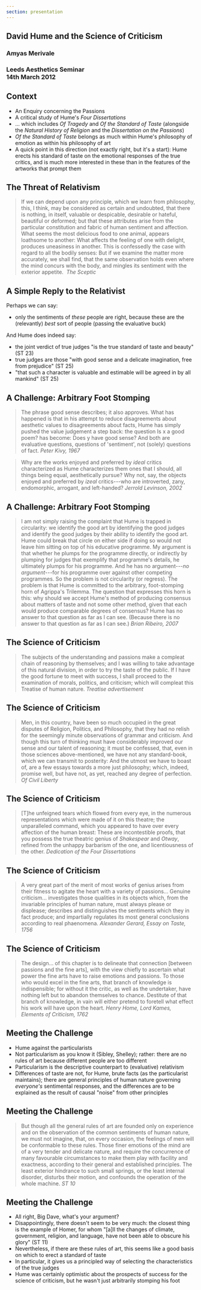 ```yaml
---
section: presentation
---
```

<section class="title">

# David Hume and the Science of Criticism

### Amyas Merivale

### Leeds Aesthetics Seminar<br>14th March 2012

</section><section>

## Context

- An Enquiry concerning the Passions
- A critical study of Hume's *Four Dissertations*
- ... which includes *Of Tragedy* and *Of the Standard of Taste* (alongside the *Natural History of Religion* and the *Dissertation on the Passions*)
- *Of the Standard of Taste* belongs as much within Hume's philosophy of emotion as within his philosophy of art
- A quick point in this direction (not exactly right, but it's a start): Hume erects his standard of taste on the emotional responses of the true critics, and is much more interested in these than in the features of the artworks that prompt them

</section><section>

## The Threat of Relativism

> If we can depend upon any principle, which we learn from philosophy, this, I think, may be considered as certain and undoubted, that there is nothing, in itself, valuable or despicable, desirable or hateful, beautiful or deformed; but that these attributes arise from the particular constitution and fabric of human sentiment and affection. What seems the most delicious food to one animal, appears loathsome to another: What affects the feeling of one with delight, produces uneasiness in another. This is confessedly the case with regard to all the bodily senses: But if we examine the matter more accurately, we shall find, that the same observation holds even where the mind concurs with the body, and mingles its sentiment with the exterior appetite.  <cite>*The Sceptic*</cite>

</section><section>

## A Simple Reply to the Relativist

Perhaps we can say:

- only the sentiments of *these* people are right, because these are the (relevantly) *best* sort of people (passing the evaluative buck)

And Hume does indeed say:

- the joint verdict of true judges "is the true standard of taste and beauty" (ST 23)
- true judges are those "with good sense and a delicate imagination, free from prejudice" (ST 25)
- "that such a character is valuable and estimable will be agreed in by all mankind" (ST 25)

</section><section>

## A Challenge: Arbitrary Foot Stomping

> The phrase good sense describes; it also approves. What has happened is that in his attempt to reduce disagreements about aesthetic values to disagreements about facts, Hume has simply pushed the value judgement a step back: the question Is x a good poem? has become: Does y have good sense? And both are evaluative questions, questions of 'sentiment', not (solely) questions of fact. <cite>Peter Kivy, 1967</cite>

> Why are the works enjoyed and preferred by *ideal* critics characterized as Hume characterizes them ones that I should, all things being equal, aesthetically pursue? Why not, say, the objects enjoyed and preferred by *izeal* critics---who are introverted, zany, endomorphic, arrogant, and left-handed? <cite>Jerrold Levinson, 2002</cite>

</section><section>

## A Challenge: Arbitrary Foot Stomping

> I am not simply raising the complaint that Hume is trapped in circularity: we identify the good art by identifying the good judges and identify the good judges by their ability to identify the good art. Hume could break that circle on either side if doing so would not leave him sitting on top of his educative programme. My argument is that whether he plumps for the programme directly, or indirectly by plumping for judges that exemplify that programme's details, he ultimately plumps for his programme. And he has no argument---*no argument*---for his programme over against other competing programmes. So the problem is not circularity (or regress). The problem is that Hume is committed to the arbitrary, foot-stomping horn of Agrippa's Trilemma. The question that expresses this horn is this: why should we accept Hume's method of producing consensus about matters of taste and not some other method, given that each would produce comparable degrees of consensus? Hume has no answer to that question as far as I can see. (Because there is no answer to that question as far as I can see.) <cite>Brian Ribeiro, 2007</cite>

</section><section>

## The Science of Criticism

> The subjects of the understanding and passions make a compleat chain of reasoning by themselves; and I was willing to take advantage of this natural division, in order to try the taste of the public. If I have the good fortune to meet with success, I shall proceed to the examination of morals, politics, and criticism; which will compleat this Treatise of human nature. <cite>*Treatise* advertisement</cite>

</section><section>

## The Science of Criticism

> Men, in this country, have been so much occupied in the great disputes of Religion, Politics, and Philosophy, that they had no relish for the seemingly minute observations of grammar and criticism. And though this turn of thinking must have considerably improved our sense and our talent of reasoning; it must be confessed, that, even in those sciences above-mentioned, we have not any standard-book, which we can transmit to posterity: And the utmost we have to boast of, are a few essays towards a more just philosophy; which, indeed, promise well, but have not, as yet, reached any degree of perfection. <cite>*Of Civil Liberty*</cite>

</section><section>

## The Science of Criticism

> [T]he unfeigned tears which flowed from every eye, in the numerous representations which were made of it on this theatre; the unparalleled command, which you appeared to have over every affection of the human breast: These are incontestible proofs, that you possess the true theatric genius of *Shakespear* and *Otway*, refined from the unhappy barbarism of the one, and licentiousness of the other. <cite>Dedication of the *Four Dissertations*</cite>

</section><section>

## The Science of Criticism

> A very great part of the merit of most works of genius arises from their fitness to agitate the heart with a variety of passions... Genuine criticism... investigates those qualities in its objects which, from the invariable principles of human nature, must always please or displease; describes and distinguishes the sentiments which they in fact produce; and impartially regulates its most general conclusions according to real phaenomena. <cite>Alexander Gerard, *Essay on Taste*, 1756</cite>

</section><section>

## The Science of Criticism

> The design... of this chapter is to delineate that connection [between passions and the fine arts], with the view chiefly to ascertain what power the fine arts have to raise emotions and passions. To those who would excel in the fine arts, that branch of knowledge is indispensible; for without it the critic, as well as the undertaker, have nothing left but to abandon themselves to chance. Destitute of that branch of knowledge, in vain will either pretend to foretell what effect his work will have upon the heart. <cite>Henry Home, Lord Kames, *Elements of Criticism*, 1762</cite>

</section><section>

## Meeting the Challenge

- Hume against the particularists
- Not particularism as you know it (Sibley, Shelley); rather: there are no rules of art because different people are too different
- Particularism is the descriptive counterpart to (evaluative) relativism
- Differences of taste are not, for Hume, brute facts (as the particularist maintains); there are general principles of human nature governing *everyone's* sentimental responses, and the differences are to be explained as the result of causal "noise" from other principles

</section><section>

## Meeting the Challenge

> But though all the general rules of art are founded only on experience and on the observation of the common sentiments of human nature, we must not imagine, that, on every occasion, the feelings of men will be conformable to these rules. Those finer emotions of the mind are of a very tender and delicate nature, and require the concurrence of many favourable circumstances to make them play with facility and exactness, according to their general and established principles. The least exterior hindrance to such small springs, or the least internal disorder, disturbs their motion, and confounds the operation of the whole machine. <cite>ST 10</cite>

</section><section>

## Meeting the Challenge

- All right, Big Dave, what's your argument?
- Disappointingly, there doesn't seem to be very much: the closest thing is the example of Homer, for whom "[a]ll the changes of climate, government, religion, and language, have not been able to obscure his glory" (ST 11)
- Nevertheless, if there are these rules of art, this seems like a good basis on which to erect a standard of taste
- In particular, it gives us a principled way of selecting the characteristics of the true judges
- Hume was certainly optimistic about the prospects of success for the science of criticism, but he wasn't just arbitrarily stomping his foot

</section>
